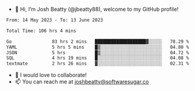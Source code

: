 - 👋 Hi, I’m Josh Beatty (@jbeatty88), welcome to my GitHub profile!

<!--START_SECTION:waka-->

```txt
From: 14 May 2023 - To: 13 June 2023

Total Time: 106 hrs 4 mins

Go               83 hrs 2 mins   ███████████████████▓░░░░░   78.29 %
YAML             5 hrs 5 mins    █▒░░░░░░░░░░░░░░░░░░░░░░░   04.80 %
JSON             5 hrs           █▒░░░░░░░░░░░░░░░░░░░░░░░   04.72 %
SQL              4 hrs 19 mins   █░░░░░░░░░░░░░░░░░░░░░░░░   04.08 %
textmate         2 hrs 26 mins   ▓░░░░░░░░░░░░░░░░░░░░░░░░   02.31 %
```

<!--END_SECTION:waka-->

- 💞️ I would love to collaborate!
- 📫 You can reach me at joshbeatty@softwaresugar.co

<!---
jbeatty88/jbeatty88 is a ✨ special ✨ repository because its `README.md` (this file) appears on your GitHub profile.
You can click the Preview link to take a look at your changes.
--->
